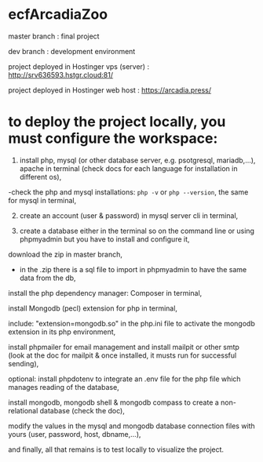 # ecfArcadiaZoo
master branch : final project

dev branch : development environment

project deployed in Hostinger vps (server) : http://srv636593.hstgr.cloud:81/

project deployed in Hostinger web host : https://arcadia.press/

# to deploy the project locally, you must configure the workspace: 

1. install php, mysql (or other database server, e.g. psotgresql, mariadb,...), apache in terminal (check docs for each language for installation in different os),

-check the php and mysql installations: `php -v` or `php --version`, the same for mysql in terminal,

2. create an account (user & password) in mysql server cli in terminal,

3. create a database either in the terminal so on the command line or using phpmyadmin but you have to install and configure it,

download the zip in master branch,
- in the .zip there is a sql file to import in phpmyadmin to have the same data from the db,

install the php dependency manager: Composer in terminal,

install Mongodb (pecl) extension for php in terminal,

include: "extension=mongodb.so" in the php.ini file to activate the mongodb extension in its php environment,

install phpmailer for email management and install mailpit or other smtp (look at the doc for mailpit & once installed, it musts run for successful sending),

optional: install phpdotenv to integrate an .env file for the php file which manages reading of the database,

install mongodb, mongodb shell & mongodb compass to create a non-relational database (check the doc),

modify the values ​​in the mysql and mongodb database connection files with yours (user, password, host, dbname,...),

and finally, all that remains is to test locally to visualize the project.
